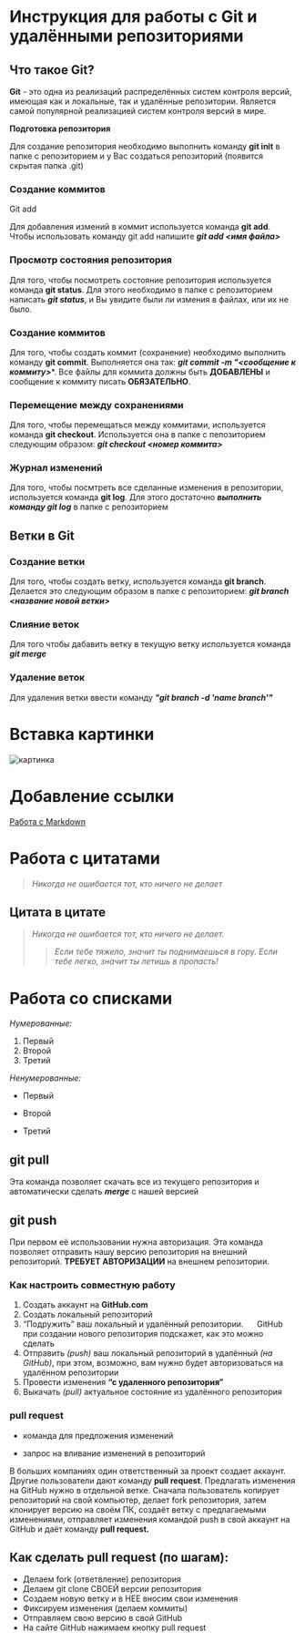 # Инструкция для работы с Git и удалёнными репозиториями

## Что такое Git?
**Git** - это одна из реализаций распределённых систем контроля версий, имеющая как и локальные, так и удалённые репозитории. Является самой популярной реализацией систем контроля версий в мире.

**Подготовка репозитория**

Для создание репозитория необходимо выполнить команду **git init**  в папке с репозиторием и у Вас создаться репозиторий (появится скрытая папка .git)

### Создание коммитов

Git add

Для добавления измений в коммит используется команда **git add**. Чтобы использовать команду git add напишите ***git add <имя файла>***

### Просмотр состояния репозитория

Для того, чтобы посмотреть состояние репозитория используется команда **git status**. Для этого необходимо в папке с репозиторием написать ***git status***, и Вы увидите были ли измения в файлах, или их не было.

### Создание коммитов

Для того, чтобы создать коммит (сохранение) необходимо выполнить команду **git commit**. Выполняется она так: ***git commit -m "<сообщение к коммиту>****. Все файлы для коммита должны быть **ДОБАВЛЕНЫ** и сообщение к коммиту писать **ОБЯЗАТЕЛЬНО**.

### Перемещение между сохранениями

Для того, чтобы перемещаться между коммитами, используется команда **git checkout**. Используется она в папке с пепозиторием следующим образом: ***git checkout <номер коммита>***

### Журнал изменений

Для того, чтобы посмтреть все сделанные изменения в репозитории, используется команда **git log**. Для этого достаточно ***выполнить команду git log*** в папке с репозиторием

## Ветки в Git

### Создание ветки

Для того, чтобы создать ветку, используется команда **git branch**. Делается это следующим образом в папке с репозиторием: ***git branch <название новой ветки>***

### Слияние веток

Для того чтобы дабавить ветку в текущую ветку используется команда ***git merge <name branch>***

### Удаление веток

Для удаления ветки ввести команду ***"git branch -d 'name branch'"***


# Вставка картинки

![картинка](https://www.hostinger.com.ua/rukovodstva/wp-content/uploads/sites/8/2017/04/osnovnye-git-komandy.png)

# Добавление ссылки

[Работа с Markdown](https://habitica.fandom.com/ru/wiki/%D0%A8%D0%BF%D0%B0%D1%80%D0%B3%D0%B0%D0%BB%D0%BA%D0%B0_%D0%BF%D0%BE_Markdown)


# Работа с цитатами

>*Никогда не ошибается тот, кто ничего не делает*

## Цитата в цитате

>*Никогда не ошибается тот, кто ничего не делает.*
>>*Если тебе тяжело, значит ты поднимаешься в гору. Если тебе легко, значит ты летишь в пропасть!*

# Работа со списками

*Нумерованные:*

1. Первый
2. Второй
3. Третий

*Ненумерованные:*

* Первый
+ Второй
- Третий

## git pull
Эта команда позволяет скачать все из текущего репозитория и автоматически сделать ***merge*** с нашей версией

## git push
При первом её использовании нужна авторизация.
Эта команда позволяет отправить нашу версию репозитория на внешний репозиторий. **ТРЕБУЕТ АВТОРИЗАЦИИ** на внешнем репозитории.

### Как настроить совместную работу

1. Создать аккаунт на **GitHub.com**
2. Создать локальный репозиторий
3. “Подружить” ваш локальный и удалённый репозитории. 
    
GitHub при создании нового репозитория подскажет, как это можно сделать
    
4. Отправить *(push)* ваш локальный репозиторий в удалённый *(на GitHub)*, при этом, возможно, вам нужно будет авторизоваться на удалённом репозитории
5. Провести изменения **“с удаленного репозитория”**
6. Выкачать *(pull)* актуальное состояние из удалённого репозитория

### pull request

- команда для предложения изменений 

- запрос на вливание изменений в репозиторий

В больших компаниях один ответственный за проект создает аккаунт. Другие пользователи дают команду **pull request**. Предлагать изменения на GitHub нужно в отдельной ветке. 
Сначала пользователь копирует репозиторий на свой компьютер, делает fork репозитория, затем клонирует версию на своём ПК, создаёт ветку с предлагаемыми изменениями, отправляет изменения командой push в свой аккаунт на GitHub и даёт команду **pull request.**
  
  ## Как сделать pull request (по шагам):

- Делаем fork (ответвление) репозитория
- Делаем git clone СВОЕЙ версии репозитория
- Создаем новую ветку и в НЕЕ вносим свои изменения
- Фиксируем изменения (делаем коммиты)
- Отправляем свою версию в свой GitHub
- На сайте GitHub нажимаем кнопку pull request
